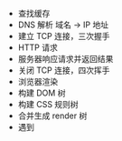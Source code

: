 - 查找缓存
- DNS 解析 域名 -> IP 地址
- 建立 TCP 连接，三次握手
- HTTP 请求
- 服务器响应请求并返回结果
- 关闭 TCP 连接，四次挥手
- 浏览器渲染
- 构建 DOM 树
- 构建 CSS 规则树
- 合并生成 render 树
- 遇到<script>则暂停渲染，优先加载并执行 JS 代码，完成再继续
- 布局-绘制

上面是 html 当解析字符串 script 字段的时候，同理请求，后端响应数据
当然响应的肯定是 js 文件，那么要做 tokenier 操作，将 code 字符串转 ast, 然后做 parse 操作 将 ast 转响应函数变量等，并执行

强制缓存失效->携带缓存标识向服务器发起请求->返回 304，协商缓存生效-协商缓存失效，返回 200 和请求结果

-
- 1、加载资源的形式
- html、媒体文件、图片视频、js、css
-
- 2、加载资源的过程
- dns 解析：域名=>ip 地址
- 浏览器根据 IP 地址向服务器发起 http 请求
- 服务器处理 http 请求，并返回给浏览器
- 3、渲染过程
- 根据 html 代码生成 DOM Tree
- 根据 css 代码生成 CSSOM
- 将 DOM Tree 和 CSSOM 整合成 Render Tree
- 根据 Render Tree 渲染页面
- 遇到<script>则暂停渲染，优先加载并执行 js 代码，完成再继续



https://chat.deepseek.com/a/chat/s/604b90bf-f8f9-403e-a9a4-15eb38877d74
